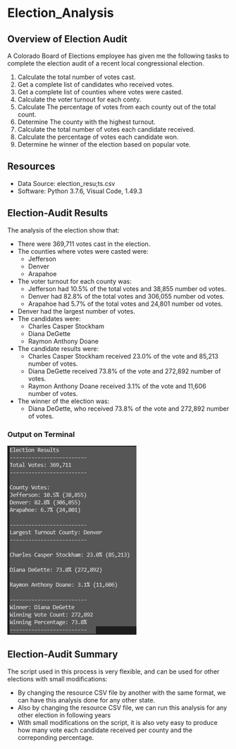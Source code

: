 # Election_Analysis

## Overview of Election Audit
A Colorado Board of Elections employee has given me the following tasks to complete the election audit of a recent local congressional election.

1. Calculate the total number of votes cast.
2. Get a complete list of candidates who received votes.
3. Get a complete list of counties where votes were casted.
4. Calculate the voter turnout for each conty.
5. Calculate The percentage of votes from each county out of the total count.
6. Determine The county with the highest turnout.
7. Calculate the total number of votes each candidate received.
8. Calculate the percentage of votes each candidate won.
9. Determine he winner of the election based on popular vote.

## Resources
- Data Source: election_resu;ts.csv
- Software: Python 3.7.6, Visual Code, 1.49.3

## Election-Audit Results
The analysis of the election show that:
- There were 369,711 votes cast in the election.
- The counties where votes were casted were:
  - Jefferson
  - Denver
  - Arapahoe
- The voter turnout for each county was:
  - Jefferson had 10.5% of the total votes and 38,855 number od votes.
  - Denver had 82.8% of the total votes and 306,055 number od votes.
  - Arapahoe had 5.7% of the total votes and 24,801 number od votes.
- Denver had the largest number of votes. 
- The candidates were:
  - Charles Casper Stockham
  - Diana DeGette
  - Raymon Anthony Doane
- The candidate results were:
  - Charles Casper Stockham received 23.0% of the vote and 85,213 number of votes.
  - Diana DeGette received 73.8% of the vote and 272,892 number of votes.
  - Raymon Anthony Doane received 3.1% of the vote and 11,606 number of votes.
- The winner of the election was:
  - Diana DeGette, who received 73.8% of the vote and 272,892 number of votes.
  
### Output on Terminal

![Terminal](/Terminal.png)

## Election-Audit Summary

The script used in this process is very flexible, and can be used for other elections with small modifications:

- By changing the resource CSV file by another with the same format, we can have this analysis done for any other state.
- Also by changing the resource CSV file, we can run this analysis for any other election in following years
- With small modifications on the script, it is also vety easy to produce how many vote each candidate received per county and the correponding percentage.

